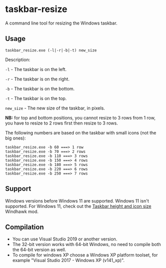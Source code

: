 # taskbar-resize
A command line tool for resizing the Windows taskbar.

## Usage
    taskbar_resize.exe (-l|-r|-b|-t) new_size

Description:

`-l` - The taskbar is on the left.

`-r` - The taskbar is on the right.

`-b` - The taskbar is on the bottom.

`-t` - The taskbar is on the top.

`new_size` - The new size of the taskbar, in pixels.

**NB:** for top and bottom positions, you cannot resize to 3 rows from 1 row, you have to resize to 2 rows first then resize to 3 rows.

The following numbers are based on the taskbar with small icons (not the big ones):
```batch
taskbar_resize.exe -b 60 ===> 1 row
taskbar_resize.exe -b 70 ===> 2 rows
taskbar_resize.exe -b 110 ===> 3 rows
taskbar_resize.exe -b 150 ===> 4 rows
taskbar_resize.exe -b 180 ===> 5 rows
taskbar_resize.exe -b 220 ===> 6 rows
taskbar_resize.exe -b 250 ===> 7 rows
```

## Support
Windows versions before Windows 11 are supported. Windows 11 isn't supported. For Windows 11, check out the [Taskbar height and icon size](https://windhawk.net/mods/taskbar-icon-size) Windhawk mod.

## Compilation
* You can use Visual Studio 2019 or another version.
* The 32-bit version works with 64-bit Windows, no need to compile both the 64-bit version as well.
* To compile for windows XP choose a Windows XP platform toolset, for example "Visual Studio 2017 - Windows XP (v141_xp)".

